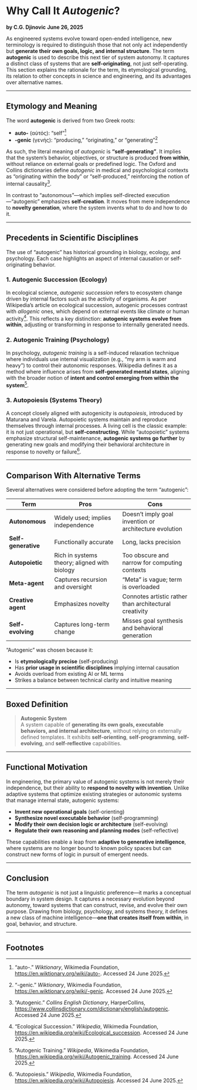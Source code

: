 # Why Call It *Autogenic*?
**by C.G. Djinovic**
**June 26, 2025**

As engineered systems evolve toward open-ended intelligence, new terminology is required to distinguish those that not only act independently but **generate their own goals, logic, and internal structure**. The term **autogenic** is used to describe this next tier of system autonomy. It captures a distinct class of systems that are **self-originating**, not just self-operating. This section explains the rationale for the term, its etymological grounding, its relation to other concepts in science and engineering, and its advantages over alternative names.

---

## Etymology and Meaning

The word **autogenic** is derived from two Greek roots:
- **auto-** (αὐτός): “self”[^6]
- **-genic** (γενής): “producing,” “originating,” or “generating”[^5]

As such, the literal meaning of *autogenic* is **“self-generating”**. It implies that the system’s behavior, objectives, or structure is produced **from within**, without reliance on external goals or predefined logic. The Oxford and Collins dictionaries define *autogenic* in medical and psychological contexts as “originating within the body” or “self-produced,” reinforcing the notion of internal causality[^1].

In contrast to “autonomous”—which implies self-directed execution—“autogenic” emphasizes **self-creation**. It moves from mere independence to **novelty generation**, where the system invents what to do and how to do it.

---

## Precedents in Scientific Disciplines

The use of “autogenic” has historical grounding in biology, ecology, and psychology. Each case highlights an aspect of internal causation or self-originating behavior.

### 1. Autogenic Succession (Ecology)  
In ecological science, *autogenic succession* refers to ecosystem change driven by internal factors such as the activity of organisms. As per Wikipedia’s article on ecological succession, autogenic processes contrast with *allogenic* ones, which depend on external events like climate or human activity[^2]. This reflects a key distinction: **autogenic systems evolve from within**, adjusting or transforming in response to internally generated needs.

### 2. Autogenic Training (Psychology)  
In psychology, *autogenic training* is a self-induced relaxation technique where individuals use internal visualization (e.g., “my arm is warm and heavy”) to control their autonomic responses. Wikipedia defines it as a method where influence arises from **self-generated mental states**, aligning with the broader notion of **intent and control emerging from within the system**[^3].

### 3. Autopoiesis (Systems Theory)  
A concept closely aligned with autogenicity is *autopoiesis*, introduced by Maturana and Varela. Autopoietic systems maintain and reproduce themselves through internal processes. A living cell is the classic example: it is not just operational, but **self-constructing**. While “autopoietic” systems emphasize structural self-maintenance, **autogenic systems go further** by generating new goals and modifying their behavioral architecture in response to novelty or failure[^4].

---

## Comparison With Alternative Terms

Several alternatives were considered before adopting the term “autogenic”:

| Term             | Pros                                         | Cons                                                  |
|------------------|----------------------------------------------|--------------------------------------------------------|
| **Autonomous**    | Widely used; implies independence            | Doesn’t imply goal invention or architecture evolution |
| **Self-generative** | Functionally accurate                       | Long, lacks precision                                 |
| **Autopoietic**   | Rich in systems theory; aligned with biology | Too obscure and narrow for computing contexts         |
| **Meta-agent**    | Captures recursion and oversight             | “Meta” is vague; term is overloaded                   |
| **Creative agent**| Emphasizes novelty                           | Connotes artistic rather than architectural creativity|
| **Self-evolving** | Captures long-term change                    | Misses goal synthesis and behavioral generation        |

“Autogenic” was chosen because it:
- Is **etymologically precise** (self-producing)
- Has **prior usage in scientific disciplines** implying internal causation
- Avoids overload from existing AI or ML terms
- Strikes a balance between technical clarity and intuitive meaning

---

## Boxed Definition

> **Autogenic System**  
> A system capable of **generating its own goals, executable behaviors, and internal architecture**, without relying on externally defined templates. It exhibits **self-orienting**, **self-programming**, **self-evolving**, and **self-reflective** capabilities.

---

## Functional Motivation

In engineering, the primary value of autogenic systems is not merely their independence, but their ability to **respond to novelty with invention**. Unlike adaptive systems that optimize existing strategies or autonomic systems that manage internal state, autogenic systems:
- **Invent new operational goals** (self-orienting)
- **Synthesize novel executable behavior** (self-programming)
- **Modify their own decision logic or architecture** (self-evolving)
- **Regulate their own reasoning and planning modes** (self-reflective)

These capabilities enable a leap from **adaptive to generative intelligence**, where systems are no longer bound to known policy spaces but can construct new forms of logic in pursuit of emergent needs.

---

## Conclusion

The term *autogenic* is not just a linguistic preference—it marks a conceptual boundary in system design. It captures a necessary evolution beyond autonomy, toward systems that can construct, revise, and evolve their own purpose. Drawing from biology, psychology, and systems theory, it defines a new class of machine intelligence—**one that creates itself from within**, in goal, behavior, and structure.

---

## Footnotes

[^1]: “Autogenic.” *Collins English Dictionary*, HarperCollins, https://www.collinsdictionary.com/dictionary/english/autogenic. Accessed 24 June 2025.  
[^2]: “Ecological Succession.” *Wikipedia*, Wikimedia Foundation, https://en.wikipedia.org/wiki/Ecological_succession. Accessed 24 June 2025.  
[^3]: “Autogenic Training.” *Wikipedia*, Wikimedia Foundation, https://en.wikipedia.org/wiki/Autogenic_training. Accessed 24 June 2025.  
[^4]: “Autopoiesis.” *Wikipedia*, Wikimedia Foundation, https://en.wikipedia.org/wiki/Autopoiesis. Accessed 24 June 2025.  
[^5]: “-genic.” *Wiktionary*, Wikimedia Foundation, https://en.wiktionary.org/wiki/-genic. Accessed 24 June 2025.  
[^6]: “auto-.” *Wiktionary*, Wikimedia Foundation, https://en.wiktionary.org/wiki/auto-. Accessed 24 June 2025.
